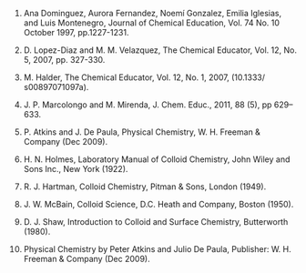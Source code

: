 1. Ana Dominguez, Aurora Fernandez, Noemí Gonzalez, Emilia Iglesias, and Luis Montenegro, Journal of Chemical Education, Vol. 74 No. 10 October 1997, pp.1227-1231.

2. D. Lopez-Diaz and M. M. Velazquez, The Chemical Educator, Vol. 12, No. 5, 2007, pp. 327-330.
  
3. M. Halder, The Chemical Educator, Vol. 12, No. 1, 2007, (10.1333/ s00897071097a).  
 
[//]: # (Non functioning link : https://nsdl.niscair.res.in/bitstream/123456789/311/1/PDF+corrected+surface+chemistry.pdf)
  
4. J. P. Marcolongo and M. Mirenda, J. Chem. Educ., 2011, 88 (5), pp 629–633.
  
5. P. Atkins and J. De Paula, Physical Chemistry, W. H. Freeman & Company (Dec 2009).
  
6. H. N. Holmes, Laboratory Manual of Colloid Chemistry, John Wiley and Sons Inc., New York (1922).
   
7. R. J. Hartman, Colloid Chemistry, Pitman & Sons, London (1949).
   
8. J. W. McBain, Colloid Science, D.C. Heath and Company, Boston (1950).
   
9. D. J. Shaw, Introduction to Colloid and Surface Chemistry, Butterworth (1980).
    
10. Physical Chemistry by Peter Atkins and Julio De Paula, Publisher: W. H. Freeman & Company (Dec 2009).

